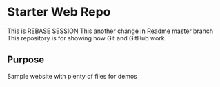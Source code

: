 # Starter Web Repo
This is REBASE SESSION
This another change in Readme master branch
This repository is for showing how Git and GitHub work

## Purpose

Sample website with plenty of files for demos
